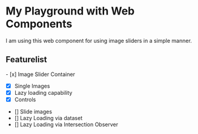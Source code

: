 # My Playground with Web Components
I am using this web component for using image sliders in a simple manner.

## Featurelist 
- [x] Image Slider Container
- [x] Single Images
- [x] Lazy loading capability
- [x] Controls
- [] Slide images
- [] Lazy Loading via dataset
- [] Lazy Loading via Intersection Observer

